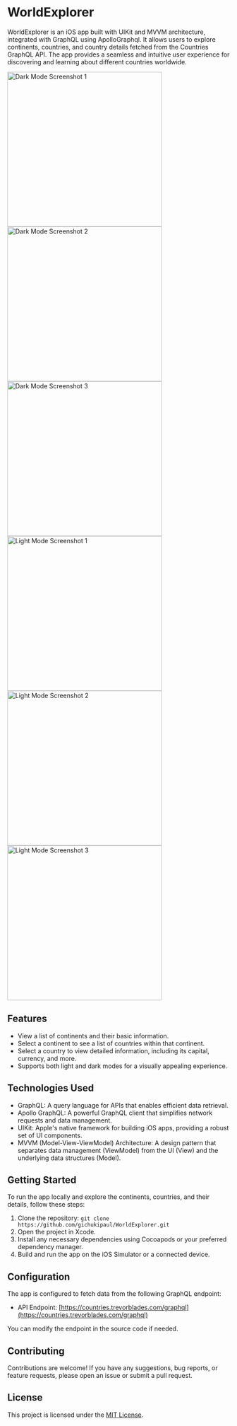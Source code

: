 # WorldExplorer

WorldExplorer is an iOS app built with UIKit and MVVM architecture, integrated with GraphQL using ApolloGraphql. It allows users to explore continents, countries, and country details fetched from the Countries GraphQL API. The app provides a seamless and intuitive user experience for discovering and learning about different countries worldwide.

<img src="[screenshots/light_mode_1.png](https://github.com/gichukipaul/WorldExplorer/blob/master/Simulator%20Screen%20Shot1png.png)" alt="Dark Mode Screenshot 1" width="350" />

<img src="[screenshots/dark_mode_1.png](https://github.com/gichukipaul/WorldExplorer/blob/master/Simulator%20Screen%20Shot2.png)" alt="Dark Mode Screenshot 2" width="350" />

<img src="https://github.com/gichukipaul/WorldExplorer/blob/master/Simulator%20Screen%20Shot1.png" alt="Dark Mode Screenshot 3" width="350" />

<img src="https://github.com/gichukipaul/WorldExplorer/blob/master/Simulator%20Screen1.png" alt="Light Mode Screenshot 1" width="350" />

<img src="https://github.com/gichukipaul/WorldExplorer/blob/master/Simulator%20Screen2.png" alt="Light Mode Screenshot 2" width="350" />

<img src="https://github.com/gichukipaul/WorldExplorer/blob/master/Simulator%20Screen3png.png" alt="Light Mode Screenshot 3" width="350" />

## Features

- View a list of continents and their basic information.
- Select a continent to see a list of countries within that continent.
- Select a country to view detailed information, including its capital, currency, and more.
- Supports both light and dark modes for a visually appealing experience.

## Technologies Used

- GraphQL: A query language for APIs that enables efficient data retrieval.
- Apollo GraphQL: A powerful GraphQL client that simplifies network requests and data management.
- UIKit: Apple's native framework for building iOS apps, providing a robust set of UI components.
- MVVM (Model-View-ViewModel) Architecture: A design pattern that separates data management (ViewModel) from the UI (View) and the underlying data structures (Model).

## Getting Started

To run the app locally and explore the continents, countries, and their details, follow these steps:

1. Clone the repository: `git clone https://github.com/gichukipaul/WorldExplorer.git`
2. Open the project in Xcode.
3. Install any necessary dependencies using Cocoapods or your preferred dependency manager.
4. Build and run the app on the iOS Simulator or a connected device.

## Configuration

The app is configured to fetch data from the following GraphQL endpoint:

- API Endpoint: [https://countries.trevorblades.com/graphql](https://countries.trevorblades.com/graphql)

You can modify the endpoint in the source code if needed.

## Contributing

Contributions are welcome! If you have any suggestions, bug reports, or feature requests, please open an issue or submit a pull request.

## License

This project is licensed under the [MIT License](LICENSE).
